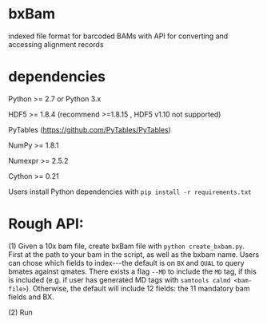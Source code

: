 # bxBam
indexed file format for barcoded BAMs with API for converting and accessing alignment records

# dependencies

Python >= 2.7 or Python 3.x

HDF5 >= 1.8.4 (recommend >=1.8.15 , HDF5 v1.10 not supported)

PyTables (https://github.com/PyTables/PyTables)

NumPy >= 1.8.1

Numexpr >= 2.5.2

Cython >= 0.21

Users install Python dependencies with `pip install -r requirements.txt`

# Rough API: 

(1) Given a 10x bam file, create bxBam file with `python create_bxbam.py`. First at the path to your bam in the script, as well as the bxbam name. Users can chose which fields to index---the default is on `BX` and `QUAL` to query bmates against qmates. There exists a flag `--MD` to include the `MD` tag, if this is included (e.g. if user has generated MD tags with `samtools calmd <bam-file>`). Otherwise, the default will include 12 fields: the 11 mandatory bam fields and BX. 

(2) Run




